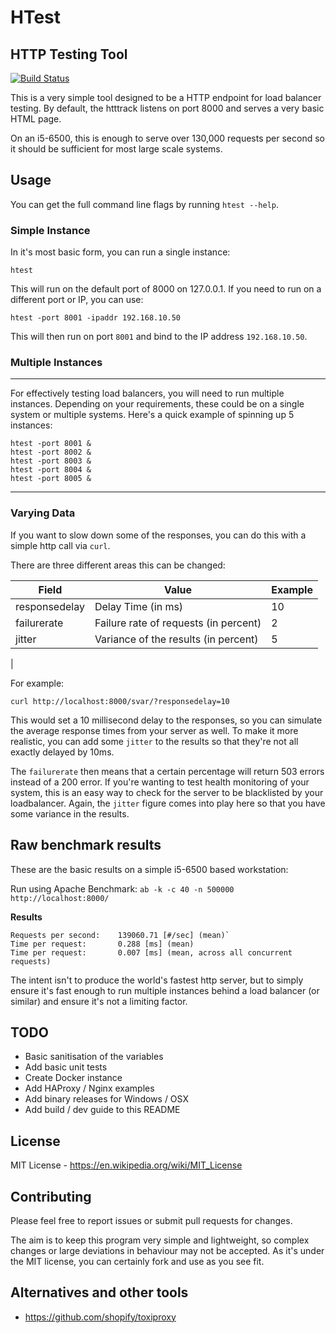 # HTest
HTTP Testing Tool
-------

[![Build Status](https://travis-ci.org/timbutler/htest.svg?branch=master)](https://travis-ci.org/timbutler/htest)

This is a very simple tool designed to be a HTTP endpoint for load balancer testing. By default, the htttrack listens on port 8000 and serves a very basic HTML page.

On an i5-6500, this is enough to serve over 130,000 requests per second so it should be sufficient for most large scale systems.

## Usage

You can get the full command line flags by running `htest --help`.

### Simple Instance
In it's most basic form, you can run a single instance:

    htest

This will run on the default port of 8000 on 127.0.0.1. If you need to run on a different port or IP, 
you can use:

    htest -port 8001 -ipaddr 192.168.10.50

This will then run on port `8001` and bind to the IP address `192.168.10.50`.     

### Multiple Instances
-----
For effectively testing load balancers, you will need to run multiple instances. Depending on your 
requirements, these could be on a single system or multiple systems. Here's a quick example of spinning up 5 instances:

    htest -port 8001 &
    htest -port 8002 &
    htest -port 8003 &
    htest -port 8004 &
    htest -port 8005 &

-----

### Varying Data

If you want to slow down some of the responses, you can do this with a simple http call via `curl`.

There are three different areas this can be changed:
 

| Field         | Value                                 | Example |
|---------------|---------------------------------------|---------|
| responsedelay | Delay Time (in ms)                    | 10      |
| failurerate   | Failure rate of requests (in percent) | 2       |
| jitter        | Variance of the results (in percent)  | 5       |
|

For example: 

    curl http://localhost:8000/svar/?responsedelay=10

This would set a 10 millisecond delay to the responses, so you can simulate the average response times from your server as well.
 To make it more realistic, you can add some `jitter` to the results so that they're not all exactly delayed by 10ms.

The `failurerate` then means that a certain percentage will return 503 errors instead of a 200 error. If you're wanting to test health monitoring of your system, 
this is an easy way to check for the server to be blacklisted by your loadbalancer. Again, the `jitter` figure comes into play here 
so that you have some variance in the results.

## Raw benchmark results

These are the basic results on a simple i5-6500 based workstation:

Run using Apache Benchmark: `ab -k -c 40 -n 500000 http://localhost:8000/`

**Results** 

    Requests per second:    139060.71 [#/sec] (mean)`
    Time per request:       0.288 [ms] (mean)
    Time per request:       0.007 [ms] (mean, across all concurrent requests)

The intent isn't to produce the world's fastest http server, but to simply ensure it's fast enough to run multiple instances behind a load balancer (or similar) and ensure it's not a limiting factor.

## TODO
 - Basic sanitisation of the variables
 - Add basic unit tests
 - Create Docker instance
 - Add HAProxy / Nginx examples
 - Add binary releases for Windows / OSX
 - Add build / dev guide to this README

## License 

MIT License - https://en.wikipedia.org/wiki/MIT_License

## Contributing

Please feel free to report issues or submit pull requests for changes. 

The aim is to keep this program very simple and lightweight, so complex changes or 
large deviations in behaviour may not be accepted. As it's under the MIT license,
you can certainly fork and use as you see fit.

## Alternatives and other tools

- https://github.com/shopify/toxiproxy 